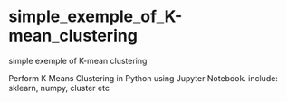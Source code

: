 # simple_exemple_of_K-mean_clustering
simple exemple of K-mean clustering

Perform K Means Clustering in Python using Jupyter Notebook. include: sklearn, numpy, cluster etc


